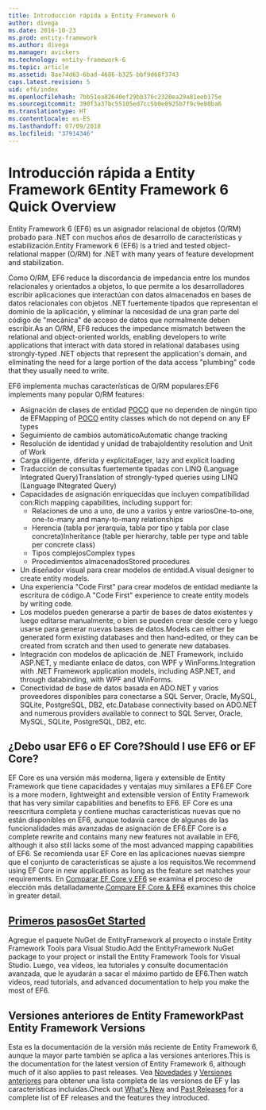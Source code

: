 ```yaml
---
title: Introducción rápida a Entity Framework 6
author: divega
ms.date: 2016-10-23
ms.prod: entity-framework
ms.author: divega
ms.manager: avickers
ms.technology: entity-framework-6
ms.topic: article
ms.assetid: 8ae74d63-6bad-4686-b325-bbf9d68f3743
caps.latest.revision: 5
uid: ef6/index
ms.openlocfilehash: 7bb51ea82640ef29bb376c2320ea29a81eeb175e
ms.sourcegitcommit: 390f3a37bc55105ed7cc5b0e0925b7f9c9e80ba6
ms.translationtype: HT
ms.contentlocale: es-ES
ms.lasthandoff: 07/09/2018
ms.locfileid: "37914346"
---
```

# <a name="entity-framework-6-quick-overview"></a><span data-ttu-id="1134d-102">Introducción rápida a Entity Framework 6</span><span class="sxs-lookup"><span data-stu-id="1134d-102">Entity Framework 6 Quick Overview</span></span>
<span data-ttu-id="1134d-103">Entity Framework 6 (EF6) es un asignador relacional de objetos (O/RM) probado para .NET con muchos años de desarrollo de características y estabilización.</span><span class="sxs-lookup"><span data-stu-id="1134d-103">Entity Framework 6 (EF6) is a tried and tested object-relational mapper (O/RM) for .NET with many years of feature development and stabilization.</span></span>

<span data-ttu-id="1134d-104">Como O/RM, EF6 reduce la discordancia de impedancia entre los mundos relacionales y orientados a objetos, lo que permite a los desarrolladores escribir aplicaciones que interactúan con datos almacenados en bases de datos relacionales con objetos .NET fuertemente tipados que representan el dominio de la aplicación, y eliminar la necesidad de una gran parte del código de "mecánica" de acceso de datos que normalmente deben escribir.</span><span class="sxs-lookup"><span data-stu-id="1134d-104">As an O/RM, EF6 reduces the impedance mismatch between the relational and object-oriented worlds, enabling developers to write applications that interact with data stored in relational databases using strongly-typed .NET objects that represent the application's domain, and eliminating the need for a large portion of the data access "plumbing" code that they usually need to write.</span></span>

<span data-ttu-id="1134d-105">EF6 implementa muchas características de O/RM populares:</span><span class="sxs-lookup"><span data-stu-id="1134d-105">EF6 implements many popular O/RM features:</span></span>
- <span data-ttu-id="1134d-106">Asignación de clases de entidad [POCO](~/ef6/resources/glossary.md#poco) que no dependen de ningún tipo de EF</span><span class="sxs-lookup"><span data-stu-id="1134d-106">Mapping of [POCO](~/ef6/resources/glossary.md#poco) entity classes which do not depend on any EF types</span></span>
- <span data-ttu-id="1134d-107">Seguimiento de cambios automático</span><span class="sxs-lookup"><span data-stu-id="1134d-107">Automatic change tracking</span></span>
- <span data-ttu-id="1134d-108">Resolución de identidad y unidad de trabajo</span><span class="sxs-lookup"><span data-stu-id="1134d-108">Identity resolution and Unit of Work</span></span>
- <span data-ttu-id="1134d-109">Carga diligente, diferida y explícita</span><span class="sxs-lookup"><span data-stu-id="1134d-109">Eager, lazy and explicit loading</span></span>
- <span data-ttu-id="1134d-110">Traducción de consultas fuertemente tipadas con LINQ (Language Integrated Query)</span><span class="sxs-lookup"><span data-stu-id="1134d-110">Translation of strongly-typed queries using LINQ (Language INtegrated Query)</span></span>
- <span data-ttu-id="1134d-111">Capacidades de asignación enriquecidas que incluyen compatibilidad con:</span><span class="sxs-lookup"><span data-stu-id="1134d-111">Rich mapping capabilities, including support for:</span></span>
  - <span data-ttu-id="1134d-112">Relaciones de uno a uno, de uno a varios y entre varios</span><span class="sxs-lookup"><span data-stu-id="1134d-112">One-to-one, one-to-many and many-to-many relationships</span></span>
  - <span data-ttu-id="1134d-113">Herencia (tabla por jerarquía, tabla por tipo y tabla por clase concreta)</span><span class="sxs-lookup"><span data-stu-id="1134d-113">Inheritance (table per hierarchy, table per type and table per concrete class)</span></span>
  - <span data-ttu-id="1134d-114">Tipos complejos</span><span class="sxs-lookup"><span data-stu-id="1134d-114">Complex types</span></span>
  - <span data-ttu-id="1134d-115">Procedimientos almacenados</span><span class="sxs-lookup"><span data-stu-id="1134d-115">Stored procedures</span></span>
- <span data-ttu-id="1134d-116">Un diseñador visual para crear modelos de entidad.</span><span class="sxs-lookup"><span data-stu-id="1134d-116">A visual designer to create entity models.</span></span>
- <span data-ttu-id="1134d-117">Una experiencia "Code First" para crear modelos de entidad mediante la escritura de código.</span><span class="sxs-lookup"><span data-stu-id="1134d-117">A "Code First" experience to create entity models by writing code.</span></span>
- <span data-ttu-id="1134d-118">Los modelos pueden generarse a partir de bases de datos existentes y luego editarse manualmente, o bien se pueden crear desde cero y luego usarse para generar nuevas bases de datos.</span><span class="sxs-lookup"><span data-stu-id="1134d-118">Models can either be generated form existing databases and then hand-edited, or they can be created from scratch and then used to generate new databases.</span></span>
- <span data-ttu-id="1134d-119">Integración con modelos de aplicación de .NET Framework, incluido ASP.NET, y mediante enlace de datos, con WPF y WinForms.</span><span class="sxs-lookup"><span data-stu-id="1134d-119">Integration with .NET Framework application models, including ASP.NET, and through databinding, with WPF and WinForms.</span></span>
- <span data-ttu-id="1134d-120">Conectividad de base de datos basada en ADO.NET y varios proveedores disponibles para conectarse a SQL Server, Oracle, MySQL, SQLite, PostgreSQL, DB2, etc.</span><span class="sxs-lookup"><span data-stu-id="1134d-120">Database connectivity based on ADO.NET and numerous providers available to connect to SQL Server, Oracle, MySQL, SQLite, PostgreSQL, DB2, etc.</span></span>

## <a name="should-i-use-ef6-or-ef-core"></a><span data-ttu-id="1134d-121">¿Debo usar EF6 o EF Core?</span><span class="sxs-lookup"><span data-stu-id="1134d-121">Should I use EF6 or EF Core?</span></span>

<span data-ttu-id="1134d-122">EF Core es una versión más moderna, ligera y extensible de Entity Framework que tiene capacidades y ventajas muy similares a EF6.</span><span class="sxs-lookup"><span data-stu-id="1134d-122">EF Core is a more modern, lightweight and extensible version of Entity Framework that has very similar capabilities and benefits to EF6.</span></span>
<span data-ttu-id="1134d-123">EF Core es una reescritura completa y contiene muchas características nuevas que no están disponibles en EF6, aunque todavía carece de algunas de las funcionalidades más avanzadas de asignación de EF6.</span><span class="sxs-lookup"><span data-stu-id="1134d-123">EF Core is a complete rewrite and contains many new features not available in EF6, although it also still lacks some of the most advanced mapping capabilities of EF6.</span></span>
<span data-ttu-id="1134d-124">Se recomienda usar EF Core en las aplicaciones nuevas siempre que el conjunto de características se ajuste a los requisitos.</span><span class="sxs-lookup"><span data-stu-id="1134d-124">We recommend using EF Core in new applications as long as the feature set matches your requirements.</span></span>
<span data-ttu-id="1134d-125">En [Comparar EF Core y EF6](xref:efcore-and-ef6/index) se examina el proceso de elección más detalladamente.</span><span class="sxs-lookup"><span data-stu-id="1134d-125">[Compare EF Core & EF6](xref:efcore-and-ef6/index) examines this choice in greater detail.</span></span>

## <a name="get-startedef6get-startedmd"></a>[<span data-ttu-id="1134d-126">Primeros pasos</span><span class="sxs-lookup"><span data-stu-id="1134d-126">Get Started</span></span>](~/ef6/get-started.md)

<span data-ttu-id="1134d-127">Agregue el paquete NuGet de EntityFramework al proyecto o instale Entity Framework Tools para Visual Studio.</span><span class="sxs-lookup"><span data-stu-id="1134d-127">Add the EntityFramework NuGet package to your project or install the Entity Framework Tools for Visual Studio.</span></span> <span data-ttu-id="1134d-128">Luego, vea vídeos, lea tutoriales y consulte documentación avanzada, que le ayudarán a sacar el máximo partido de EF6.</span><span class="sxs-lookup"><span data-stu-id="1134d-128">Then watch videos, read tutorials, and advanced documentation to help you make the most of EF6.</span></span>

## <a name="past-entity-framework-versions"></a><span data-ttu-id="1134d-129">Versiones anteriores de Entity Framework</span><span class="sxs-lookup"><span data-stu-id="1134d-129">Past Entity Framework Versions</span></span>

<span data-ttu-id="1134d-130">Esta es la documentación de la versión más reciente de Entity Framework 6, aunque la mayor parte también se aplica a las versiones anteriores.</span><span class="sxs-lookup"><span data-stu-id="1134d-130">This is the documentation for the latest version of Entity Framework 6, although much of it also applies to past releases.</span></span>
<span data-ttu-id="1134d-131">Vea [Novedades](~/ef6/what-is-new/index.md) y [Versiones anteriores](~/ef6/what-is-new/past-releases.md) para obtener una lista completa de las versiones de EF y las características incluidas.</span><span class="sxs-lookup"><span data-stu-id="1134d-131">Check out [What's New](~/ef6/what-is-new/index.md) and [Past Releases](~/ef6/what-is-new/past-releases.md) for a complete list of EF releases and the features they introduced.</span></span>
